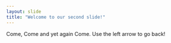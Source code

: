 ```yaml
---
layout: slide
title: "Welcome to our second slide!"
---
```

Come, Come and yet again Come.
Use the left arrow to go back!